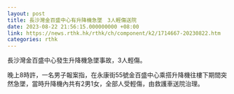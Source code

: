 ```yaml
---
layout: post
title: 長沙灣金百盛中心有升降機急墜　3人輕傷送院
date: 2023-08-22 21:56:15.000000000 +08:00
link: https://news.rthk.hk/rthk/ch/component/k2/1714667-20230822.htm
categories: rthk
---
```


長沙灣金百盛中心發生升降機急墜事故，3人輕傷。

晚上8時許，一名男子報案指，在永康街55號金百盛中心乘搭升降機往樓下期間突然急墜，當時升降機內共有2男1女，全部人受輕傷，由救護車送院治理。
